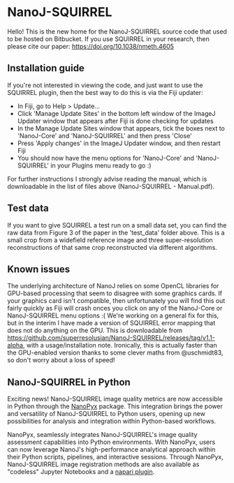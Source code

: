# NanoJ-SQUIRREL

Hello! This is the new home for the NanoJ-SQUIRREL source code that used to be hosted on Bitbucket. If you use SQUIRREL in your research, then please cite our paper: https://doi.org/10.1038/nmeth.4605

## Installation guide
If you're not interested in viewing the code, and just want to use the SQUIRREL plugin, then the best way to do this is via the Fiji updater:
* In Fiji, go to Help > Update...
* Click 'Manage Update Sites' in the bottom left window of the ImageJ Updater window that appears after Fiji is done checking for updates
* In the Manage Update Sites window that appears, tick the boxes next to 'NanoJ-Core' and 'NanoJ-SQUIRREL' and then press 'Close'
* Press 'Apply changes' in the ImageJ Updater window, and then restart Fiji
* You should now have the menu options for 'NanoJ-Core' and 'NanoJ-SQUIRREL' in your Plugins menu ready to go :)

For further instructions I strongly advise reading the manual, which is downloadable in the list of files above (NanoJ-SQUIRREL - Manual.pdf).

## Test data
If you want to give SQUIRREL a test run on a small data set, you can find the raw data from Figure 3 of the paper in the 'test_data' folder above. This is a small crop from a widefield reference image and three super-resolution reconstructions of that same crop reconstructed via different algorithms.

## Known issues
The underlying architecture of NanoJ relies on some OpenCL libraries for GPU-based processing that seem to disagree with some graphics cards. If your graphics card isn't compatible, then unfortunately you will find this out fairly quickly as Fiji will crash onces you click on any of the NanoJ-Core or NanoJ-SQUIRREL menu options :( We're working on a general fix for this, but in the interim I have made a version of SQUIRREL error mapping that does not do anything on the GPU. This is downloadable from https://github.com/superresolusian/NanoJ-SQUIRREL/releases/tag/v1.1-alpha, with a usage/installation note. Ironically, this is actually faster than the GPU-enabled version thanks to some clever maths from @uschmidt83, so don't worry about a loss of speed!


## NanoJ-SQUIRREL in Python ##

Exciting news! NanoJ-SQUIRREL image quality metrics are now accessible in Python through the [NanoPyx](https://github.com/HenriquesLab/NanoPyx) package. This integration brings the power and versatility of NanoJ-SQUIRREL to Python users, opening up new possibilities for analysis and integration within Python-based workflows.

NanoPyx, seamlessly integrates NanoJ-SQUIRREL's image quality assessment capabilities into Python environments. With NanoPyx, users can now leverage NanoJ's high-performance analytical approach within their Python scripts, pipelines, and interactive sessions. Through NanoPyx, NanoJ-SQUIRREL image registration methods are also available as "codeless" Jupyter Notebooks and a [napari plugin](https://github.com/HenriquesLab/napari-NanoPyx).


